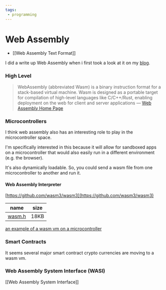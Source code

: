 ```yaml
---
tags:
 - programming
---
```


# Web Assembly
*  [[Web Assembly Text Format]]

I did a write up Web Assembly when i first took a look at it on my [blog](https://dustinfirebaugh.com/blog/Web_Assembly/).

### High Level
>WebAssembly (abbreviated Wasm) is a binary instruction format for a stack-based virtual machine. Wasm is designed as a portable target for compilation of high-level languages like C/C++/Rust, enabling deployment on the web for client and server applications — [Web Assembly Home Page](https://webassembly.org/)


### Microcontrollers
I think web assembly also has an interesting role to play in the microcontroller space.

I'm specifically interested in this because it will allow for sandboxed apps on a microcontroller that would also easily run in a different environment (e.g. the browser).

It's also dynamically loadable.  So, you could send a wasm file from one microcontroller to another and run it.

#### Web Assembly Interpreter
[https://github.com/wasm3/wasm3](https://github.com/wasm3/wasm3)

| name | size |
|---------|-----|
| [wasm.h](https://github.com/wasm3/wasm3-arduino/blob/main/src/wasm3.h) | 18KB |

[an example of a wasm vm on a microcontroller](https://github.com/vshymanskyy/wasm3_dino_rpi_pico/blob/main/dino_vm.cpp)

### Smart Contracts
It seems several major smart contract crypto currencies are moving to a wasm vm.


### Web Assembly System Interface (WASI)
[[Web Assembly System Interface]]
